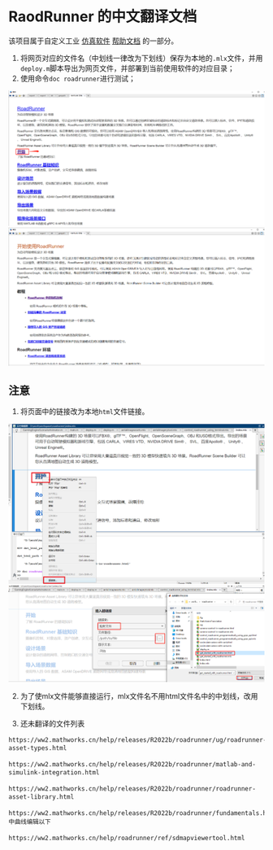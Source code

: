 # RaodRunner 的中文翻译文档
该项目属于自定义工业 [仿真软件](https://github.com/OpenHUTB/matlab) [帮助文档](https://github.com/OpenHUTB/matlab/tree/master/help) 的一部分。

1. 将网页对应的文件名（中划线一律改为下划线）保存为本地的`.mlx`文件，并用`deploy.m`脚本导出为网页文件，并部署到当前使用软件的对应目录；
2. 使用命令`doc roadrunner`进行测试；

<img src=fig/validate_link.png alt="编辑页面" width="780" />

<img src=fig/valid_link.png alt="插入链接" width="780" />


## 注意
1. 将页面中的链接改为本地`html`文件链接。

<img src=fig/page_edit.png alt="编辑页面" width="780" />

<img src=fig/insert_link.png alt="插入链接" width="780" />

2. 为了使mlx文件能够直接运行，mlx文件名不用html文件名中的中划线，改用下划线。

3. 还未翻译的文件列表
```text
https://ww2.mathworks.cn/help/releases/R2022b/roadrunner/ug/roadrunner-asset-types.html

https://ww2.mathworks.cn/help/releases/R2022b/roadrunner/matlab-and-simulink-integration.html

https://ww2.mathworks.cn/help/releases/R2022b/roadrunner/roadrunner-asset-library.html

https://ww2.mathworks.cn/help/releases/R2022b/roadrunner/fundamentals.html 中曲线编辑以下

https://ww2.mathworks.cn/help/roadrunner/ref/sdmapviewertool.html
```


